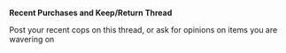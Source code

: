 **Recent Purchases and Keep/Return Thread**

Post your recent cops on this thread, or ask for opinions on items you are wavering on

